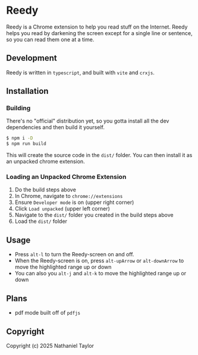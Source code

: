 # Reedy
Reedy is a Chrome extension to help you read stuff on the Internet. 
Reedy helps you read by darkening the screen except for a single line or sentence, so you can read them one at a time.

## Development
Reedy is written in `typescript`, and built with `vite` and `crxjs`. 

## Installation
### Building
There's no "official" distribution yet, so you gotta install all the dev dependencies and then build it yourself.
```sh
$ npm i -D
$ npm run build
```
This will create the source code in the `dist/` folder. You can then install it as an unpacked chrome extension. 

### Loading an Unpacked Chrome Extension
1. Do the build steps above
1. In Chrome, navigate to `chrome://extensions`
1. Ensure `Developer mode` is on (upper right corner)
1. Click `Load unpacked` (upper left corner)
1. Navigate to the `dist/` folder you created in the build steps above
1. Load the `dist/` folder

## Usage
* Press `alt-l` to turn the Reedy-screen on and off.
* When the Reedy-screen is on, press `alt-upArrow` or `alt-downArrow` to move the highlighted range up or down
* You can also you `alt-j` and `alt-k` to move the highlighted range up or down

## Plans
* pdf mode built off of `pdfjs`

## Copyright
Copyright (c) 2025 Nathaniel Taylor
